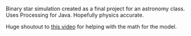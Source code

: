 Binary star simulation created as a final project for an astronomy class. Uses Processing for Java. Hopefully physics accurate.

Huge shoutout to [this video](https://youtu.be/Ukkr0v7ks54) for helping with the math for the model.
